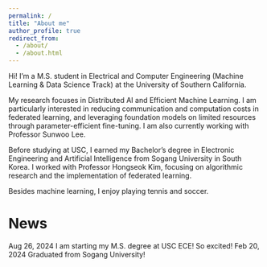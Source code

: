 ```yaml
---
permalink: /
title: "About me"
author_profile: true
redirect_from: 
  - /about/
  - /about.html
---
```


Hi! I’m a M.S. student in Electrical and Computer Engineering (Machine Learning & Data Science Track) at the University of Southern California.

My research focuses in Distributed AI and Efficient Machine Learning. I am particularly interested in reducing communication and computation costs in federated learning, and leveraging foundation models on limited resources through parameter-efficient fine-tuning. I am also currently working with Professor Sunwoo Lee.

Before studying at USC, I earned my Bachelor’s degree in Electronic Engineering and Artificial Intelligence from Sogang University in South Korea. I worked with Professor Hongseok Kim, focusing on algorithmic research and the implementation of federated learning.

Besides machine learning, I enjoy playing tennis and soccer.

News
======
Aug 26, 2024    I am starting my M.S. degree at USC ECE! So excited!
Feb 20, 2024    Graduated from Sogang University!
